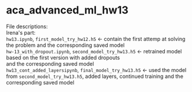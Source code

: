 # aca_advanced_ml_hw13 <br>
File descriptions: <br>
Irena's part: <br>
`hw13.ipynb`, `first_model_try_hw12.h5` <- contain the first attemp at solving the problem and the corresponding saved model <br>
`hw-13_with_dropout.ipynb`, `second_model_try_hw13.h5` <- retrained model based on the first version with added dropouts <br> and the corresponding saved model <br>
`hw13_cont_added_layersipynb`, `final_model_try_hw13.h5` <- used the model from `second_model_try_hw13.h5`, added layers, continued training and the corresponding saved model <br>
